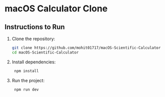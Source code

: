 # macOS Calculator Clone

## Instructions to Run

1. Clone the repository:
   ```bash
   git clone https://github.com/mohit01717/macOS-Scientific-Calculator
   cd macOS-Scientific-Calculator
2. Install dependencies: 
   ```bash
    npm install
3. Run the project:
   ```bash
    npm run dev


